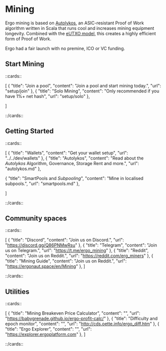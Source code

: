# Mining


Ergo mining is based on [Autolykos](/mining/autolykos), an ASIC-resistant Proof of Work algorithm written in Scala that runs cool and increases mining equipment longevity. Combined with the [eUTXO model](eutxo.md), this creates a highly efficient form of Proof of Work. 

Ergo had a fair launch with no premine, ICO or VC funding. 

## Start Mining

::cards::

[
  {
    "title": "Join a pool",
    "content": "Join a pool and start mining today.",
    "url": "setup/join"
  },
  {
    "title": "Solo Mining",
    "content": "Only recommended if you have 1%+ net hash",
    "url": "setup/solo"
  },

]

::/cards::

## Getting Started

::cards::

[
  {
    "title": "Wallets",
    "content": "Get your wallet setup",
    "url": "../../dev/wallets"
  },
  {
    "title": "Autolykos",
    "content": "Read about the *Autolykos* Algorithm, Governance, Storage Rent and more.",
    "url": "autolykos.md"
  },
  
  {
    "title": "SmartPools and *Subpooling*",
    "content": "Mine in localised subpools.",
    "url": "smartpools.md"
  },
  
]

::/cards::

## Community spaces

::cards::

[
  {
    "title": "Discord",
    "content": "Join us on Discord.",
    "url": "https://discord.gg/Q86PNMwRsu"
  },
  {
    "title": "Telegram",
    "content": "Join us on Telegram.",
    "url": "https://t.me/ergo_mining"
  },
  {
    "title": "Reddit",
    "content": "Join us on Reddit.",
    "url": "https://reddit.com/erg_miners"
  },
  {
    "title": "Mining Guide",
    "content": "Join us on Reddit.",
    "url": "https://ergonaut.space/en/Mining"
  },
]

::/cards::


## Utilities

::cards::

[
  {
    "title": "Mining Breakeven Price Calculator",
    "content": "",
    "url": "https://babygrenade.github.io/ergo-profit-calc/"
  },
  {
    "title": "Difficulty and epoch monitor",
    "content": "",
    "url": "http://cds.oette.info/ergo_diff.htm"
  },
  {
    "title": "Ergo Explorer",
    "content": "",
    "url": "https://explorer.ergoplatform.com"
  },
]

::/cards::